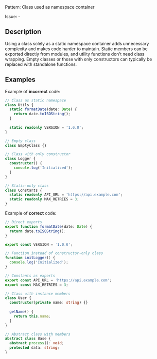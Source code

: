 Pattern: Class used as namespace container

Issue: -

## Description

Using a class solely as a static namespace container adds unnecessary complexity and makes code harder to maintain. Static members can be exported directly from modules, and utility functions don't need class wrapping. Empty classes or those with only constructors can typically be replaced with standalone functions.

## Examples

Example of **incorrect** code:
```ts
// Class as static namespace
class Utils {
  static formatDate(date: Date) {
    return date.toISOString();
  }
  
  static readonly VERSION = '1.0.0';
}

// Empty class
class EmptyClass {}

// Class with only constructor
class Logger {
  constructor() {
    console.log('Initialized');
  }
}

// Static-only class
class Constants {
  static readonly API_URL = 'https://api.example.com';
  static readonly MAX_RETRIES = 3;
}
```

Example of **correct** code:
```ts
// Direct exports
export function formatDate(date: Date) {
  return date.toISOString();
}

export const VERSION = '1.0.0';

// Function instead of constructor-only class
function initLogger() {
  console.log('Initialized');
}

// Constants as exports
export const API_URL = 'https://api.example.com';
export const MAX_RETRIES = 3;

// Class with instance members
class User {
  constructor(private name: string) {}
  
  getName() {
    return this.name;
  }
}

// Abstract class with members
abstract class Base {
  abstract process(): void;
  protected data: string;
}
```
